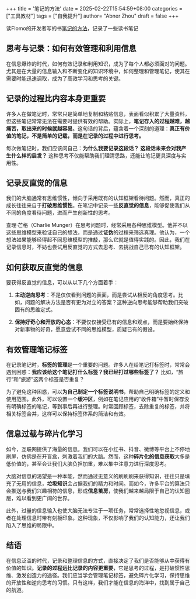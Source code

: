 +++
title = '笔记的方法'
date = 2025-02-22T15:54:59+08:00
categories = ["工具教材"]
tags = ["自我提升"]
author=  "Abner Zhou"
draft = false
+++

读Flomo的开发者写的书[笔记的方法](https://book.douban.com/subject/36615020/)，记录了一些读书笔记

## 思考与记录：如何有效管理和利用信息

在信息爆炸的时代，如何有效记录和利用知识，成为了每个人都必须面对的问题。尤其是在大量的信息输入和不断变化的知识环境中，如何整理和管理笔记，使其在需要时能迅速调取，成为了高效学习和思考的关键。

## 记录的过程比内容本身更重要

许多人在做笔记时，常常只是简单地复制和粘贴信息，表面看似积累了大量资料，但这些笔记常常无法在需要时提供有效的帮助。实际上，**笔记存入的过程越难，越痛苦，取出来的时候就越容易**。这句话的背后，蕴含着一个深刻的道理：**真正有价值的笔记，不是简单的记载，而是在记录的过程中进行思考。**

每次做笔记时，我们应该问自己：**为什么我要记录这段话？** **这段话未来会对我产生什么样的启发？** 这种思考不仅能帮助我们理清思路，还能让笔记更具深度与实用性。

## 记录反直觉的信息

我们的大脑通常有思维惯性，倾向于采用既有的认知框架看待问题。然而，真正的成长往往来自于**打破思维惯性**。在笔记中记录一些**反直觉的信息**，能够促使我们从不同的角度看待问题，进而产生创新性的思考。

查理·芒格（Charlie Munger）在思考问题时，经常采用各种思维模型。他并不以这些思维模型来验证自己的想法，而是通过**证伪**的过程来筛选真理。他认为，一个想法如果能够经得起不同思维模型的推敲，那么它就是值得实践的。因此，我们在记录信息时，不妨也尝试用反直觉的方式去思考、去挑战自己已有的认知框架。

## 如何获取反直觉的信息

要获得反直觉的信息，可以从以下几个方面着手：

1. **主动逆向思考**：不是仅仅看到问题的表面，而是尝试从相反的角度思考。比如，问题的解决方法是否有更为对立的答案？这种逆向思考能够帮助我们突破固有的思维定式。
  
2. **保持好奇心和开放的心态**：不要仅仅接受已有的信息和观点，而是要始终保持对新事物的好奇，愿意尝试不同的思维模型，质疑已有的假设。

## 有效管理笔记标签

在记录笔记时，**标签的管理**是一个重要的问题。许多人在给笔记打标签时，常常会遇到困惑：**我应该给这个笔记打什么标签？我已经打过哪些标签了？** 比如，“旅行”和“旅游”这两个标签是否重复？

为了避免这种困惑，可以**为自己制定一个标签说明书**，帮助自己明确标签的定义和使用范围。此外，可以设置一个**缓冲区**，例如在笔记应用的“收件箱”中暂时保存没有明确标签的笔记，等到事后再进行整理。时常回顾标签，去除重复的标签，并将相关标签合并，这样可以保持标签体系的简洁和有效。

## 信息过载与碎片化学习

如今，互联网提供了海量的信息。我们可以在小红书、抖音、微博等平台上不停地刷屏，仿佛是在开盲盒，刺激着我们的大脑。然而，这种**碎片化的信息获取**大多是低价值的，甚至会让我们大脑负担加重，难以集中注意力进行深度思考。

大脑对信息的渴望是一种本能，然而通过无意义的刷刷刷来获得知识，往往只是填充了无用的信息，**垃圾知识**会占据我们的精力和时间。而如今，许多平台的算法只会推送与我们兴趣相符的信息，形成**信息茧房**，使我们越来越局限于自己的认知圈层，难以看到更广阔的世界。

此外，过量的信息输入也使大脑无法专注于一项任务，常常选择性地忽视信息，或者在处理信息时带有刻板印象。这种现象，不仅影响了我们的认知能力，还让我们陷入了思维的局限中。

## 结语

在信息泛滥的时代，记录和整理信息的方式，直接决定了我们是否能够从中获得有价值的知识。**记录的过程远比记录的内容更重要**，它是思考的过程，是打破惯性思维、激发创造力的途径。我们应当学会管理笔记标签，避免碎片化学习，保持思维的开放性和逆向思考的习惯。只有这样，我们才能在信息的海洋中，找到属于自己的航道。